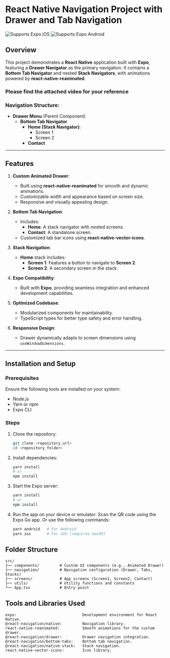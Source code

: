 # React Native Navigation Project with Drawer and Tab Navigation

<p>
  <!-- iOS -->
  <img alt="Supports Expo iOS" longdesc="Supports Expo iOS" src="https://img.shields.io/badge/iOS-4630EB.svg?style=flat-square&logo=APPLE&labelColor=999999&logoColor=fff" />
  <!-- Android -->
  <img alt="Supports Expo Android" longdesc="Supports Expo Android" src="https://img.shields.io/badge/Android-4630EB.svg?style=flat-square&logo=ANDROID&labelColor=A4C639&logoColor=fff" />
  <!-- Web -->
</p>

## Overview

This project demonstrates a **React Native** application built with **Expo**, featuring a **Drawer Navigator** as the primary navigation. It contains a **Bottom Tab Navigator** and nested **Stack Navigators**, with animations powered by **react-native-reanimated**.

### Please find the attached video for your reference


### Navigation Structure:

- **Drawer Menu** (Parent Component)
  - **Bottom Tab Navigator**
    - **Home (Stack Navigator)**:
      - Screen 1
      - Screen 2
    - **Contact**

---

## Features

1. **Custom Animated Drawer**:

   - Built using **react-native-reanimated** for smooth and dynamic animations.
   - Customizable width and appearance based on screen size.
   - Responsive and visually appealing design.

2. **Bottom Tab Navigation**:

   - Includes:
     - **Home**: A stack navigator with nested screens.
     - **Contact**: A standalone screen.
   - Customized tab bar icons using **react-native-vector-icons**.

3. **Stack Navigation**:

   - **Home** stack includes:
     - **Screen 1**: Features a button to navigate to **Screen 2**.
     - **Screen 2**: A secondary screen in the stack.

4. **Expo Compatibility**:

   - Built with **Expo**, providing seamless integration and enhanced development capabilities.

5. **Optimized Codebase**:

   - Modularized components for maintainability.
   - TypeScript types for better type safety and error handling.

6. **Responsive Design**:
   - Drawer dynamically adapts to screen dimensions using `useWindowDimensions`.

---

## Installation and Setup

### Prerequisites

Ensure the following tools are installed on your system:

- Node.js
- Yarn or npm
- Expo CLI

### Steps

1. Clone the repository:

   ```bash
   git clone <repository_url>
   cd <repository_folder>
   ```

2. Install dependencies:
  
    ```bash
    yarn install
    # or
    npm install
    ```

3. Start the Expo server:
    ```bash
    yarn install
    # or
    npm install
    ```
4. Run the app on your device or emulator:
    Scan the QR code using the Expo Go app.
    Or use the following commands:
    ```bash
    yarn android   # For Android
    yarn ios       # For iOS (requires macOS)
    ```

## Folder Structure
    src/
    ├── components/         # Custom UI components (e.g., Animated Drawer)
    ├── navigation/         # Navigation configuration (Drawer, Tabs, Stacks)
    ├── screens/            # App screens (Screen1, Screen2, Contact)
    ├── utils/              # Utility functions and constants
    └── App.tsx             # Entry point


## Tools and Libraries Used
    expo:                             Development environment for React Native.
    @react-navigation/native:         Navigation library.
    react-native-reanimated:          Smooth animations for the custom drawer.
    @react-navigation/drawer:         Drawer navigation integration.
    @react-navigation/bottom-tabs:    Bottom tab navigation.
    @react-navigation/native-stack:   Stack navigation.
    react-native-vector-icons:        Icon library.




